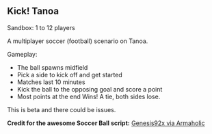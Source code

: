 ## Kick! Tanoa

Sandbox: 1 to 12 players

A multiplayer soccer (football) scenario on Tanoa.

Gameplay:

* The ball spawns midfield
* Pick a side to kick off and get started
* Matches last 10 minutes
* Kick the ball to the opposing goal and score a point
* Most points at the end Wins! A tie, both sides lose.


This is beta and there could be issues.

**Credit for the awesome Soccer Ball script:** [Genesis92x via Armaholic](http://www.armaholic.com/page.php?id=29245)


